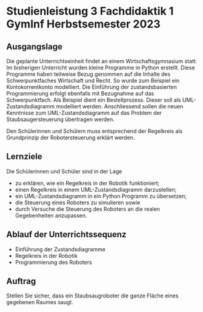 # Studienleistung 3 Fachdidaktik 1 GymInf Herbstsemester 2023

## Ausgangslage

Die geplante Unterrichtseinheit findet an einem Wirtschaftsgymnasium
statt. 
Im bisherigen Unterricht wurden kleine Programme in Python erstellt.
Diese Programme haben teilweise Bezug genommen auf die Inhalte des
Schwerpunktfaches Wirtschaft und Recht. So wurde zum Beispiel ein
Kontokorrentkonto modelliert.
Die Einführung der zustandsbasierten Programmierung erfolgt ebenfalls
mit Bezugnahme auf das Schwerpunktfach.
Als Beispiel dient ein Bestellprozess.
Dieser soll als UML-Zustandsdiagramm modelliert werden.
Anschliessend sollen die neuen Kenntnisse zum UML-Zustandsdiagramm auf
das Problem der Staubsaugersteuerung übertragen werden.

Den Schülerinnen und Schülern muss entsprechend der Regelkreis als
Grundprinzip der Robotersteuerung erklärt werden.

## Lernziele

Die Schülerinnen und Schüler sind in der Lage

- zu erklären, wie ein Regelkreis in der Robotik funktioniert;
- einen Regelkreis in einem UML-Zustandsdiagramm darzustellen;
- ein UML-Zustandsdiagramm in ein Python Programm zu übersetzen;
- die Steuerung eines Roboters zu simulieren sowie
- durch Versuche die Steuerung des Roboters an die realen Gegebenheiten
  anzupassen.

## Ablauf der Unterrichtssequenz

- Einführung der Zustandsdiagramme
- Regelkreis in der Robotik
- Programmierung des Roboters


## Auftrag

Stellen Sie sicher, dass ein Staubsaugroboter die ganze Fläche eines
gegebenen Raumes saugt.